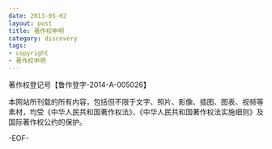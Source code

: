 ```yaml
---
date: 2013-05-02
layout: post
title: 著作权申明
category: discovery
tags:
- copyright
- 著作权申明
---
```


著作权登记号【鲁作登字-2014-A-005026】

本网站所刊载的所有内容，包括但不限于文字、照片、影像、插图、图表、视频等素材，均受《中华人民共和国著作权法》、《中华人民共和国著作权法实施细则》及国际著作权公约的保护。

-EOF-
